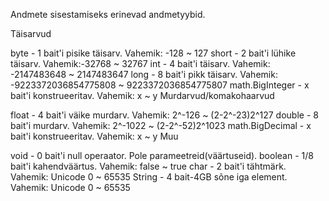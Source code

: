 Andmete sisestamiseks erinevad andmetyybid.

Täisarvud

byte - 1 bait'i pisike täisarv. Vahemik: -128 ~ 127
short - 2 bait'i lühike täisarv. Vahemik:-32768 ~ 32767
int	- 4 bait'i täisarv. Vahemik: -2147483648 ~ 2147483647
long - 8 bait'i pikk täisarv. Vahemik: -9223372036854775808 ~ 9223372036854775807
math.BigInteger - x bait'i konstrueeritav. Vahemik: x ~ y
Murdarvud/komakohaarvud

float - 4 bait'i väike murdarv. Vahemik: 2^-126 ~ (2-2^-23)2^127
double - 8 bait'i murdarv. Vahemik: 2^-1022 ~ (2-2^-52)2^1023
math.BigDecimal - x bait'i konstrueeritav. Vahemik: x ~ y
Muu

void - 0 bait'i null operaator. Pole parameetreid(väärtuseid).
boolean - 1/8 bait'i kahendväärtus. Vahemik: false ~ true
char - 2 bait'i tähtmärk. Vahemik: Unicode 0 ~ 65535
String - 4 bait-4GB sõne iga element. Vahemik: Unicode 0 ~ 65535